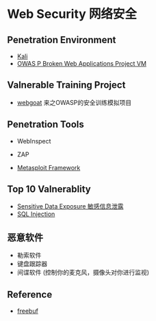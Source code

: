 
# Web Security 网络安全

## Penetration Environment

- [Kali](./kali-guide.md)
- [OWAS P Broken Web Applications Project VM](https://www.owasp.org/index.php/OWASP_Broken_Web_Applications_Project)

## Valnerable Training Project

- [webgoat](<https://www.owasp.org/index.php/Webgoat>) 来之OWASP的安全训练模拟项目

## Penetration Tools

- WebInspect

- ZAP

- [Metasploit Framework](./kali-guide.md##Install-metasploit)

## Top 10 Valnerablity

- [Sensitive Data Exposure 敏感信息泄露](./top-10-valnerabilities/sensitive-data-exposure.md)
- [SQL Injection](./top-10-valnerabilities/sql-injection.md)

## 恶意软件

- 勒索软件
- 键盘跟踪器
- 间谍软件 (控制你的麦克风，摄像头对你进行监视)

## Reference

- [freebuf](http://www.freebuf.com/)
